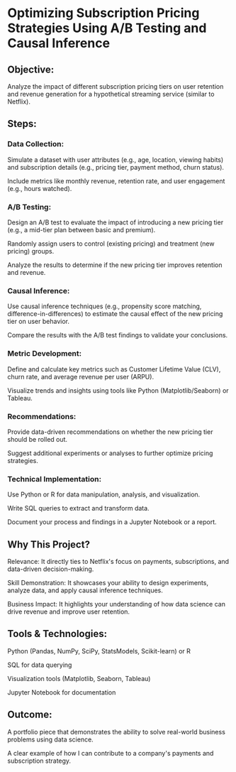# Optimizing Subscription Pricing Strategies Using A/B Testing and Causal Inference

## Objective:
Analyze the impact of different subscription pricing tiers on user retention and revenue generation for a hypothetical streaming service (similar to Netflix).

## Steps:
### Data Collection:

Simulate a dataset with user attributes (e.g., age, location, viewing habits) and subscription details (e.g., pricing tier, payment method, churn status).

Include metrics like monthly revenue, retention rate, and user engagement (e.g., hours watched).

### A/B Testing:

Design an A/B test to evaluate the impact of introducing a new pricing tier (e.g., a mid-tier plan between basic and premium).

Randomly assign users to control (existing pricing) and treatment (new pricing) groups.

Analyze the results to determine if the new pricing tier improves retention and revenue.

### Causal Inference:

Use causal inference techniques (e.g., propensity score matching, difference-in-differences) to estimate the causal effect of the new pricing tier on user behavior.

Compare the results with the A/B test findings to validate your conclusions.

### Metric Development:

Define and calculate key metrics such as Customer Lifetime Value (CLV), churn rate, and average revenue per user (ARPU).

Visualize trends and insights using tools like Python (Matplotlib/Seaborn) or Tableau.

### Recommendations:

Provide data-driven recommendations on whether the new pricing tier should be rolled out.

Suggest additional experiments or analyses to further optimize pricing strategies.

### Technical Implementation:

Use Python or R for data manipulation, analysis, and visualization.

Write SQL queries to extract and transform data.

Document your process and findings in a Jupyter Notebook or a report.

## Why This Project?
Relevance: It directly ties to Netflix's focus on payments, subscriptions, and data-driven decision-making.

Skill Demonstration: It showcases your ability to design experiments, analyze data, and apply causal inference techniques.

Business Impact: It highlights your understanding of how data science can drive revenue and improve user retention.

## Tools & Technologies:
Python (Pandas, NumPy, SciPy, StatsModels, Scikit-learn) or R

SQL for data querying

Visualization tools (Matplotlib, Seaborn, Tableau)

Jupyter Notebook for documentation

## Outcome:
A portfolio piece that demonstrates the ability to solve real-world business problems using data science.

A clear example of how I can contribute to a company's payments and subscription strategy.
